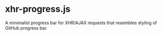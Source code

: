 # xhr-progress.js
A minimalist progress bar for XHR/AJAX requests that resembles styling of GitHub progress bar.
